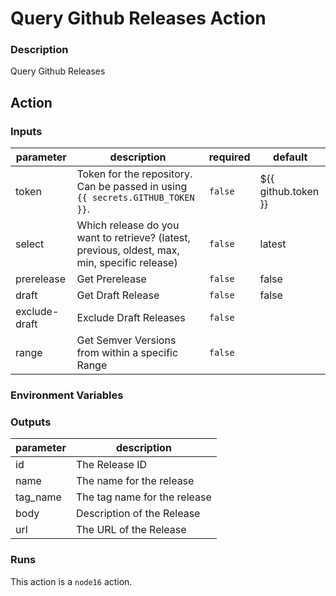 # Query Github Releases Action

<!-- action-docs-description -->
### Description

Query Github Releases

<!-- action-docs-description -->


<!-- START doctoc -->
<!-- END doctoc -->

## Action
<!-- action-docs-inputs -->
### Inputs

| parameter     | description                                                                                   | required | default             |
| ------------- | --------------------------------------------------------------------------------------------- | -------- | ------------------- |
| token         | Token for the repository. Can be passed in using `{{ secrets.GITHUB_TOKEN }}`.                | `false`  | ${{ github.token }} |
| select        | Which release do you want to retrieve? (latest, previous, oldest, max, min, specific release) | `false`  | latest              |
| prerelease    | Get Prerelease                                                                                | `false`  | false               |
| draft         | Get Draft Release                                                                             | `false`  | false               |
| exclude-draft | Exclude Draft Releases                                                                        | `false`  |                     |
| range         | Get Semver Versions from within a specific Range                                              | `false`  |                     |



<!-- action-docs-inputs -->

### Environment Variables

<!-- action-docs-outputs -->
### Outputs

| parameter | description                  |
| --------- | ---------------------------- |
| id        | The Release ID               |
| name      | The name for the release     |
| tag_name  | The tag name for the release |
| body      | Description of the Release   |
| url       | The URL of the Release       |



<!-- action-docs-outputs -->

<!-- action-docs-runs -->
### Runs

This action is a `node16` action.


<!-- action-docs-runs -->
